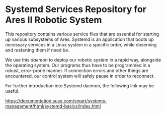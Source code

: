# Systemd Services Repository for Ares II Robotic System
This repository contains various service files that are essential for starting up various subsystems of Ares. Systemd is an application that boots up necessary services in a Linux system in a specific order, while observing and restarting them if need be.

We use this *daemon* to deploy our robotic system in a rapid way, alongside the operating system. Our programs thus have to be programmed in a robust, error-prone manner. If connection errors and other things are encountered, our control system will safely pause in order to reconnect.

For further introduction into Systemd daemon, the following link may be useful.

https://documentation.suse.com/smart/systems-management/html/systemd-basics/index.html